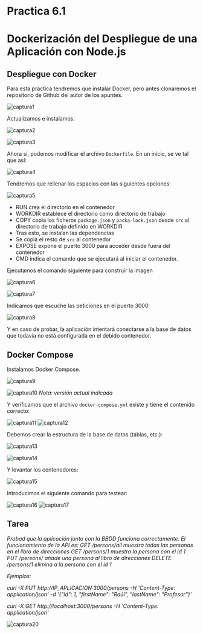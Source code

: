 # Practica 6.1
# Dockerización del Despliegue de una Aplicación con Node.js

## Despliegue con Docker

Para esta práctica tendremos que instalar Docker, pero antes clonaremos el repositorio de Github del autor de los apuntes.

![captura1](assets/images/1.PNG)

Actualizamos e instalamos:

![captura2](assets/images/3.PNG)

![captura3](assets/images/2.PNG)

Ahora sí, podemos modificar el archivo `Dockerfile`. En un inicio, se ve tal que así:

![captura4](assets/images/4.PNG)

Tendremos que rellenar los espacios con las siguientes opciones:

![captura5](assets/images/5.PNG)

- RUN crea el directorio en el contenedor
- WORKDIR establece el directorio como directorio de trabajo
- COPY copia los ficheros `package.json` y `packa-lock.json` desde `src` al directorio de trabajo definido en WORKDIR
- Tras esto, se instalan las dependencias
- Se copia el resto de `src` al contenedor
- EXPOSE expone el puerto 3000 para acceder desde fuera del contenedor
- CMD indica el comando que se ejecutará al iniciar el contenedor.

Ejecutamos el comando siguiente para construir la imagen

![captura6](assets/images/6.PNG)

![captura7](assets/images/7.PNG)

Indicamos que escuche las peticiones en el puerto 3000:

![captura8](assets/images/8.PNG)

Y en caso de probar, la aplicación intentará conectarse a la base de datos que todavía no está configurada en el debido contenedor.

## Docker Compose

Instalamos Docker Compose.

![captura9](assets/images/9.PNG)

![captura10](assets/images/10.PNG)
*Nota: versión actual indicada*

Y verificamos que el archivo `docker-compose.yml` existe y tiene el contenido correcto:

![captura11](assets/images/11.PNG)
![captura12](assets/images/12.PNG)

Debemos crear la estructura de la base de datos (tablas, etc.):

![captura13](assets/images/13.PNG)

![captura14](assets/images/14.PNG)

Y levantar los contenedores:

![captura15](assets/images/15.PNG)

Introducimos el siguiente comando para testear:

![captura16](assets/images/16.PNG)
![captura17](assets/images/17.PNG)

## Tarea

*Probad que la aplicación junto con la BBDD funciona correctamente. El funcionamiento de la API es:*
*GET /persons/all muestra todas las personas en el libro de direcciones*
*GET /persons/1 muestra la persona con el id 1*
*PUT /persons/ añade una persona al libro de direcciones*
*DELETE /persons/1 elimina a la persona con el id 1*

*Ejemplos:*

 *curl -X PUT http://IP_APLICACION:3000/persons -H 'Content-Type: application/json' -d '{"id": 1, "firstName": "Raúl", "lastName": "Profesor"}'*

 *curl -X GET http://localhost:3000/persons -H 'Content-Type: application/json'*


![captura20](assets/images/20.PNG)